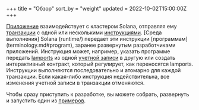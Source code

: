 +++
title = "Обзор"
sort_by = "weight"
updated = 2022-10-02T15:00:00Z
+++

[Приложение](terminology.md#app) взаимодействует с кластером Solana, отправляя ему [транзакции](transactions/) с одной или несколькими [инструкциями](transactions.md#instructions). [Среда выполнения] Solana (runtime/) передает эти инструкции [программам] (terminology.md#program), заранее развернутым разработчиками приложений. Инструкция может, например, указать программе передать [lamports](terminology.md#lamport) из одной [учетной записи](accounts/) в другую или создать интерактивный контракт, который регулирует, как переносятся lamports. Инструкции выполняются последовательно и атомарно для каждой транзакции. Если какая-либо инструкция недействительна, все изменения учетной записи в транзакции отменяются.

Чтобы сразу приступить к разработке, вы можете собрать, развернуть и запустить один из [примеров](developing/on-chain-programs/examples/).
